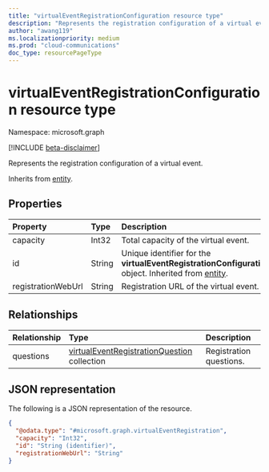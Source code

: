 ```yaml
---
title: "virtualEventRegistrationConfiguration resource type"
description: "Represents the registration configuration of a virtual event."
author: "awang119"
ms.localizationpriority: medium
ms.prod: "cloud-communications"
doc_type: resourcePageType
---
```


# virtualEventRegistrationConfiguration resource type

Namespace: microsoft.graph

[!INCLUDE [beta-disclaimer](../../includes/beta-disclaimer.md)]

Represents the registration configuration of a virtual event.

Inherits from [entity](../resources/entity.md).

## Properties

| Property           | Type   | Description                                                                                                                  |
|:-------------------|:-------|:-----------------------------------------------------------------------------------------------------------------------------|
| capacity           | Int32  | Total capacity of the virtual event.                                                                                         |
| id                 | String | Unique identifier for the **virtualEventRegistrationConfiguration** object. Inherited from [entity](../resources/entity.md). |
| registrationWebUrl | String | Registration URL of the virtual event.                                                                                       |

## Relationships

|Relationship|Type|Description|
|:---|:---|:---|
|questions|[virtualEventRegistrationQuestion](../resources/virtualeventregistrationquestion.md) collection|Registration questions.|

## JSON representation

The following is a JSON representation of the resource.

<!-- {
  "blockType": "resource",
  "keyProperty": "id",
  "@odata.type": "microsoft.graph.virtualEventRegistration",
  "baseType": "microsoft.graph.entity",
  "openType": false
}
-->
``` json
{
  "@odata.type": "#microsoft.graph.virtualEventRegistration",
  "capacity": "Int32",  
  "id": "String (identifier)",
  "registrationWebUrl": "String"
}
```

